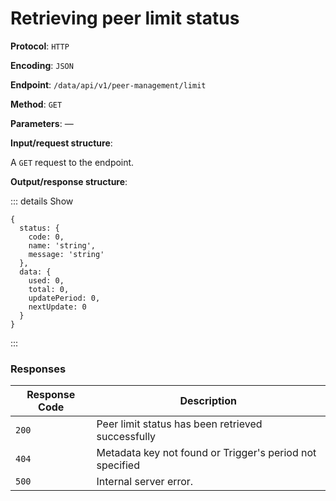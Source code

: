 # Retrieving peer limit status

**Protocol**: `HTTP`

**Encoding**: `JSON`

**Endpoint**: `/data/api/v1/peer-management/limit`

**Method**: `GET`

**Parameters**: —

**Input/request structure**:

A `GET` request to the endpoint.

**Output/response structure**:

::: details Show

```json5
{
  status: {
    code: 0,
    name: 'string',
    message: 'string'
  },
  data: {
    used: 0,
    total: 0,
    updatePeriod: 0,
    nextUpdate: 0
  }
}
```

:::

### Responses

| Response Code | Description |
| --- | --- |
| `200` | Peer limit status has been retrieved successfully |
| `404` | Metadata key not found or Trigger's period not specified |
| `500` | Internal server error. |

